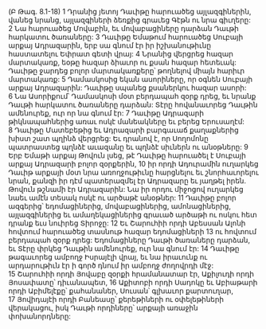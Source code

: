 (Բ Թագ. 8.1-18)
1 Դրանից յետոյ Դաւիթը հարուածեց այլազգիներին, վանեց նրանց, այլազգիների ձեռքից գրաւեց Գէթն ու նրա գիւղերը: 2 Նա հարուածեց Մովաբին, եւ մովաբացիները դարձան Դաւթի հարկատու ծառաները: 3 Դաւիթը Եմաթում հարուածեց Սուբայի արքայ Ադրազարին, երբ սա գնում էր իր իշխանութիւնը հաստատելու Եփրատ գետի վրայ: 4 Նրանից վերցրեց հազար մարտակառք, եօթը հազար ձիաւոր ու քսան հազար հետեւակ: Դաւիթը ջարդեց բոլոր մարտակառքերը՝ թողնելով միայն հարիւր մարտակառք: 5 Դամասկոսից եկան ասորիները, որ օգնեն Սուբայի արքայ Ադրազարին: Դաւիթը սպանեց քսաներկու հազար ասորի: 6 Նա Ասորիքում՝ Դամասկոսի մօտ բերդապահ զօրք դրեց, եւ նրանք Դաւթի հարկատու ծառաները դարձան: Տէրը հովանաւորեց Դաւթին ամենուրեք, ուր որ նա գնում էր: 7 Դաւիթը Ադրազարի թիկնապահներից առաւ ոսկէ մանեակները եւ բերեց Երուսաղէմ: 8 Դաւիթը Մատեբեթից եւ Ադրազարի բարգաւաճ քաղաքներից խիստ շատ պղինձ վերցրեց: Եւ դրանով է, որ Սողոմոնը պատրաստեց պղնձէ աւազանը եւ պղնձէ սիւներն ու անօթները:
9 Երբ Եմաթի արքայ Թովուն լսեց, թէ Դաւիթը հարուածել է Սուբայի արքայ Ադրազարի բոլոր զօրքերին, 10 իր որդի Ադուրամին ուղարկեց Դաւիթ արքայի մօտ նրա առողջութիւնը հարցնելու եւ շնորհաւորելու նրան, քանզի իր դէմ պատերազմել էր Ադրազարը եւ յաղթել իրեն. Թովուն թշնամի էր Ադրազարին: Նա իր որդու միջոցով ուղարկեց նաեւ ամէն տեսակ ոսկէ ու արծաթէ անօթներ: 11 Դաւիթը բոլոր ազգերից՝ եդոմացիներից, մովաբացիներից, ամոնացիներից, այլազգիներից եւ ամաղեկացիներից գրաւած արծաթի ու ոսկու հետ դրանք եւս նուիրեց Տիրոջը: 12 Եւ Շարուհիի որդի Աբեսսան Ալոնի հովտում հարուածեց տասնութ հազար եդոմացիների 13 ու հովտում բերդապահ զօրք դրեց: Եդոմացիները Դաւթի ծառաները դարձան, եւ Տէրը փրկեց Դաւթին ամենուրեք, ուր նա գնում էր:
14 Դաւիթը թագաւորեց ամբողջ Իսրայէլի վրայ, եւ նա իրաւունք ու արդարութիւն էր ի գործ դնում իր ամբողջ ժողովրդի մէջ: 15 Շարուհիի որդի Յովաբը զօրքի հրամանատար էր, Աքիլուդի որդի Յոսափատը՝ դիւանապետ, 16 Աքիտոբի որդի Սադոկը եւ Աբիաթարի որդի Աբիմելէքը՝ քահանաներ, Սուսան՝ գլխաւոր քարտուղար, 17 Յովիդայէի որդի Բանեասը՝ քերեթիների ու օփելեթիների վերակացու, իսկ Դաւթի որդիները՝ արքայի առաջին փոխանորդները:
